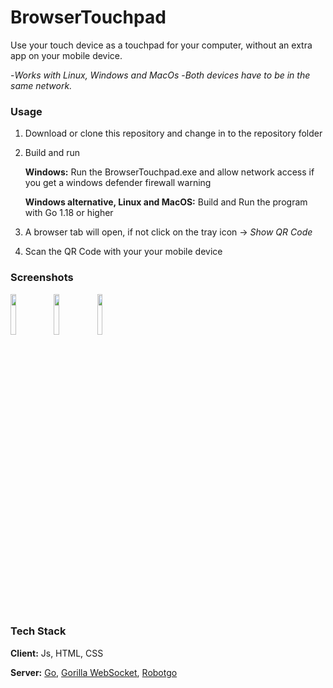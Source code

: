 
# BrowserTouchpad

Use your touch device as a touchpad for your computer, 
without an extra app on your mobile device.

-*Works with Linux, Windows and MacOs*
-*Both devices have to be in the same network.*

### Usage 

1. Download or clone this repository and change in to the repository folder

2. Build and run 

   **Windows:** Run the BrowserTouchpad.exe and allow network access if you get a windows defender firewall warning
  
   **Windows alternative, Linux and MacOS:** Build and Run the program with Go 1.18 or higher

4. A browser tab will open, if not click on the tray icon -> *Show QR Code*

5. Scan the QR Code with your your mobile device


### Screenshots

<img src="https://github.com/onnbt/BrowserTouchpad/blob/master/screenshots/tray.png" width=13% height=13%>
<img src="https://github.com/onnbt/BrowserTouchpad/blob/master/screenshots/browser.png" width=13% height=13%>
<img src="https://github.com/onnbt/BrowserTouchpad/blob/master/screenshots/mobile.jpg" width=13% height=13%>

### Tech Stack

**Client:** Js, HTML, CSS

**Server:** [Go](https://github.com/golang), [Gorilla WebSocket](https://github.com/gorilla/websocket), [Robotgo](https://github.com/go-vgo/robotgo)

